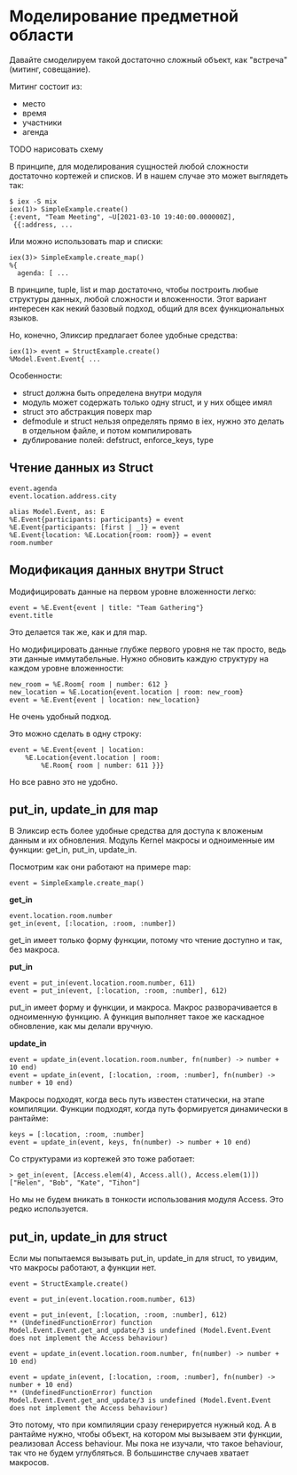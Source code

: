# Моделирование предметной области

Давайте смоделируем такой достаточно сложный объект, как "встреча" (митинг, совещание).

Митинг состоит из:
- место
- время
- участники
- агенда

TODO нарисовать схему

В принципе, для моделирования сущностей любой сложности достаточно кортежей и списков. И в нашем случае это может выглядеть так:

```
$ iex -S mix
iex(1)> SimpleExample.create()
{:event, "Team Meeting", ~U[2021-03-10 19:40:00.000000Z],
 {{:address, ...
```

Или можно использовать map и списки:
```
iex(3)> SimpleExample.create_map()
%{
  agenda: [ ...
```

В принципе, tuple, list и map достаточно, чтобы построить любые структуры данных, любой сложности и вложенности. Этот вариант интересен как некий базовый подход, общий для всех функциональных языков. 

Но, конечно, Эликсир предлагает более удобные средства:
```
iex(1)> event = StructExample.create()
%Model.Event.Event{ ...
```

Особенности:
- struct должна быть определена внутри модуля
- модуль может содержать только одну struct, и у них общее имял
- struct это абстракция поверх map
- defmodule и struct нельзя определять прямо в iex, нужно это делать в отдельном файле, и потом компилировать 
- дублирование полей: defstruct, enforce_keys, type


## Чтение данных из Struct

```
event.agenda
event.location.address.city

alias Model.Event, as: E
%E.Event{participants: participants} = event
%E.Event{participants: [first | _]} = event
%E.Event{location: %E.Location{room: room}} = event
room.number
```

## Модификация данных внутри Struct

Модифицировать данные на первом уровне вложенности легко:
```
event = %E.Event{event | title: "Team Gathering"}
event.title
```
Это делается так же, как и для map.

Но модифицировать данные глубже первого уровня не так просто, ведь эти данные иммутабельные. Нужно обновить каждую структуру на каждом уровне вложенности:
```
new_room = %E.Room{ room | number: 612 } 
new_location = %E.Location{event.location | room: new_room} 
event = %E.Event{event | location: new_location}
```
Не очень удобный подход.

Это можно сделать в одну строку:
```
event = %E.Event{event | location: 
    %E.Location{event.location | room: 
        %E.Room{ room | number: 611 }}} 
```
Но все равно это не удобно.


## put_in, update_in для map

В Эликсир есть более удобные средства для доступа к вложеным данным и их обновления. Модуль Kernel макросы и одноименные им функции: get_in, put_in, update_in. 

Посмотрим как они работают на примере map:
```
event = SimpleExample.create_map()
```

**get_in**
```
event.location.room.number
get_in(event, [:location, :room, :number])
```
get_in имеет только форму функции, потому что чтение доступно и так, без макроса.

**put_in**
```
event = put_in(event.location.room.number, 611)
event = put_in(event, [:location, :room, :number], 612)
```
put_in имеет форму и функции, и макроса. Макрос разворачивается в одноименную функцию. А функция выполняет такое же каскадное обновление, как мы делали вручную.

**update_in**
```
event = update_in(event.location.room.number, fn(number) -> number + 10 end)
event = update_in(event, [:location, :room, :number], fn(number) -> number + 10 end)
```
Макросы подходят, когда весь путь известен статически, на этапе компиляции. Функции подходят, когда путь формируется динамически в рантайме:
```
keys = [:location, :room, :number]
event = update_in(event, keys, fn(number) -> number + 10 end)
```

Со структурами из кортежей это тоже работает:
```
> get_in(event, [Access.elem(4), Access.all(), Access.elem(1)])
["Helen", "Bob", "Kate", "Tihon"]
```
Но мы не будем вникать в тонкости использования модуля Access. Это редко используется.


## put_in, update_in для struct

Если мы попытаемся вызывать put_in, update_in для struct, то увидим, что макросы работают, а функции нет.
```
event = StructExample.create()

event = put_in(event.location.room.number, 613)

event = put_in(event, [:location, :room, :number], 612)
** (UndefinedFunctionError) function Model.Event.Event.get_and_update/3 is undefined (Model.Event.Event does not implement the Access behaviour)

event = update_in(event.location.room.number, fn(number) -> number + 10 end)

event = update_in(event, [:location, :room, :number], fn(number) -> number + 10 end)
** (UndefinedFunctionError) function Model.Event.Event.get_and_update/3 is undefined (Model.Event.Event does not implement the Access behaviour)
```

Это потому, что при компиляции сразу генерируется нужный код. А в рантайме нужно, чтобы объект, на котором мы вызываем эти функции, реализовал Access behaviour. Мы пока не изучали, что такое behaviour, так что не будем углубляться. В большинстве случаев хватает макросов.